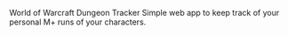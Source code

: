 World of Warcraft Dungeon Tracker
Simple web app to keep track of your personal M+ runs of your characters.
